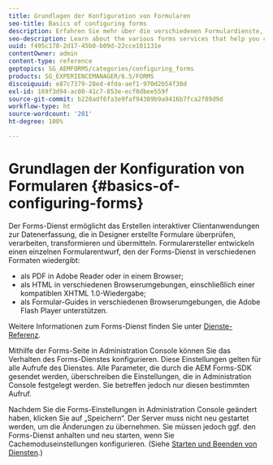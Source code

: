 ```yaml
---
title: Grundlagen der Konfiguration von Formularen
seo-title: Basics of configuring forms
description: Erfahren Sie mehr über die verschiedenen Formulardienste, mit denen Sie interaktive Datenerfassungsanwendungen erstellen können.
seo-description: Learn about the various forms services that help you create interactive data capture applications.
uuid: f495c170-2d17-45b0-b09d-22cce101131e
contentOwner: admin
content-type: reference
geptopics: SG_AEMFORMS/categories/configuring_forms
products: SG_EXPERIENCEMANAGER/6.5/FORMS
discoiquuid: e87c7379-28ed-4fda-aef1-970d2b54f30d
exl-id: 169f3d94-ac00-41c7-853e-ecf0dbee559f
source-git-commit: b220adf6fa3e9faf94389b9a9416b7fca2f89d9d
workflow-type: ht
source-wordcount: '201'
ht-degree: 100%

---
```


# Grundlagen der Konfiguration von Formularen {#basics-of-configuring-forms}

Der Forms-Dienst ermöglicht das Erstellen interaktiver Clientanwendungen zur Datenerfassung, die in Designer erstellte Formulare überprüfen, verarbeiten, transformieren und übermitteln. Formularersteller entwickeln einen einzelnen Formularentwurf, den der Forms-Dienst in verschiedenen Formaten wiedergibt:

* als PDF in Adobe Reader oder in einem Browser;
* als HTML in verschiedenen Browserumgebungen, einschließlich einer kompatiblen XHTML 1.0-Wiedergabe;
* als Formular-Guides in verschiedenen Browserumgebungen, die Adobe Flash Player unterstützen.

Weitere Informationen zum Forms-Dienst finden Sie unter [Dienste-Referenz](https://www.adobe.com/go/learn_aemforms_services_63).

Mithilfe der Forms-Seite in Administration Console können Sie das Verhalten des Forms-Dienstes konfigurieren. Diese Einstellungen gelten für alle Aufrufe des Dienstes. Alle Parameter, die durch die AEM Forms-SDK gesendet werden, überschreiben die Einstellungen, die in Administration Console festgelegt werden. Sie betreffen jedoch nur diesen bestimmten Aufruf.

Nachdem Sie die Forms-Einstellungen in Administration Console geändert haben, klicken Sie auf „Speichern“. Der Server muss nicht neu gestartet werden, um die Änderungen zu übernehmen. Sie müssen jedoch ggf. den Forms-Dienst anhalten und neu starten, wenn Sie Cachemoduseinstellungen konfigurieren. (Siehe [Starten und Beenden von Diensten](/help/forms/using/admin-help/starting-stopping-services.md#starting-and-stopping-services).)
